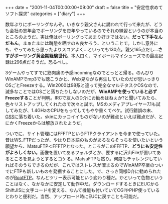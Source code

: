 +++
date = "2001-11-04T00:00:00+09:00"
draft = false
title = "安定性求めてソフト探求"
categories = ["diary"]
+++

数年ぶりにボーリングなんぞ。いきなり親父さんに誘われて行って来たが、どうも会社の忘年会でボーリングを毎年やっているのでそれの練習というのが本当のところのようだ。実は俺はボーリングってあまり好きではない。<strong>だって下手なんだもん</strong>。まぁたまには醜態を晒すのも良かろう、ということで。しかし意外にも、やってみたら思ったよりスコアよく...といっても130点。親父165点だし...<strong>さすがボーリング黄金期経験世代</strong>。本人曰く、マイボールマイシューズでの最高記録は296点だそうだ。恐るべし。

3ゲームやってすでに筋肉痛の予感incomingなのでとっとと帰る。のんびりWinAMPでmp3でも聴こうかと、Web見ながら再生していたのだが思いっきりOSごとFreezeする。Win2000は98系と違って完全なマルチタスクOSなので、滅多なことではOSごと落ちたりしないのだが、<strong>WinAMPを使っていると必ずFreezeする</strong>ことが判明。IRCで友人のD介にお勧めはねぇか?と聞いてみたら、色々リストアップしてくれたので次々と試す。MSのメディアプレイヤー7.1も試してみたが、1.4GHzのCPUをもってしてもやや重くてペケ。試行錯誤の末、<a href="http://www3.wind.ne.jp/dbs/gratzer/">GSS</a>に落ち着いた。skinにカッコイイものがないのが難点といえば難点だが、とにかくFreezeからは解放されたようだ。

ついでに、サイト管理にはFFFTPというFTPクライアントを今まで使っていた。昔はWS_FTPだったが、やはり日本語のものがあるならそっちを使いたいという願望から、MatsuFTP＜FFFTPとなった。ところがこのFFFTP、<strong>どうにも安定性がよろしくない</strong>。画像を置いてあるフォルダとか、要するに沢山Fileが置いてあるところを見ようとするとコケる。MatsuFTPも然り。何度もチャレンジしていればそのうちできるのだが、これではストレスが溜まるのでWinAMP卒業のついでにFTPも新しいものを発掘することにした。で、さっき同様D介に勧められたのが<a href="http://ext.comax.co.jp/rootftp/">RootFTP</a>。なんとツリー表示可能という変わり種だ。かといって色物ということはなく、なかなかに安定して動作中だ。ダウンロードするときにEUCからShiftJISに文字コードを変える、なんて機能も付いていてCGIやPHP使っているとわりと便利だ。当然、アップロード時にEUCに戻すことも可能だ。
